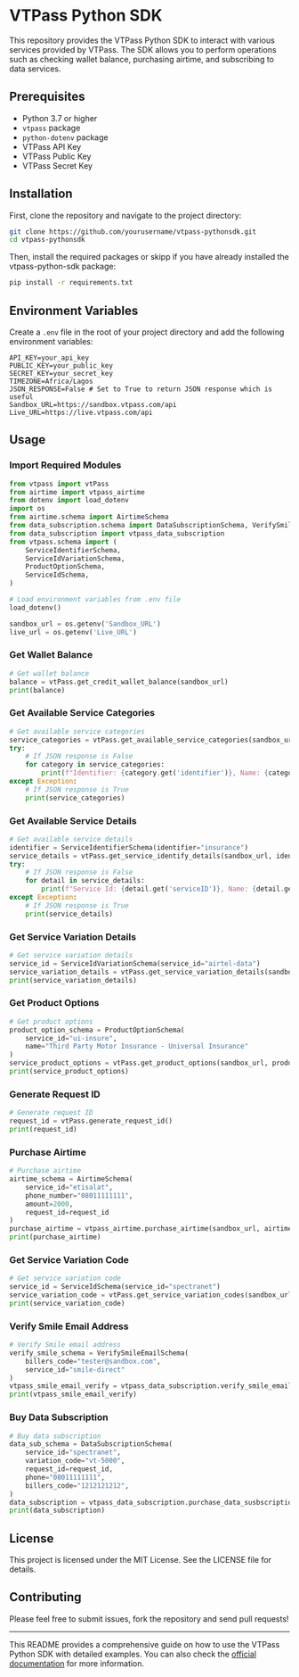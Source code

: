 # VTPass Python SDK

This repository provides the VTPass Python SDK to interact with various services provided by VTPass. The SDK allows you to perform operations such as checking wallet balance, purchasing airtime, and subscribing to data services.

## Prerequisites

- Python 3.7 or higher
- `vtpass` package
- `python-dotenv` package
- VTPass API Key
- VTPass Public Key
- VTPass Secret Key

## Installation

First, clone the repository and navigate to the project directory:

```sh
git clone https://github.com/yourusername/vtpass-pythonsdk.git
cd vtpass-pythonsdk
```

Then, install the required packages or skipp if you have already installed the vtpass-python-sdk package:

```sh
pip install -r requirements.txt
```

## Environment Variables

Create a `.env` file in the root of your project directory and add the following environment variables:

```plaintext
API_KEY=your_api_key
PUBLIC_KEY=your_public_key
SECRET_KEY=your_secret_key
TIMEZONE=Africa/Lagos
JSON_RESPONSE=False # Set to True to return JSON response which is useful 
Sandbox_URL=https://sandbox.vtpass.com/api
Live_URL=https://live.vtpass.com/api
```

## Usage

### Import Required Modules

```python
from vtpass import vtPass
from airtime import vtpass_airtime
from dotenv import load_dotenv
import os
from airtime.schema import AirtimeSchema
from data_subscription.schema import DataSubscriptionSchema, VerifySmileEmailSchema
from data_subscription import vtpass_data_subscription
from vtpass.schema import (
    ServiceIdentifierSchema,
    ServiceIdVariationSchema,
    ProductOptionSchema,
    ServiceIdSchema,
)

# Load environment variables from .env file
load_dotenv()

sandbox_url = os.getenv('Sandbox_URL')
live_url = os.getenv('Live_URL')
```

### Get Wallet Balance

```python
# Get wallet balance
balance = vtPass.get_credit_wallet_balance(sandbox_url)
print(balance)
```

### Get Available Service Categories

```python
# Get available service categories
service_categories = vtPass.get_available_service_categories(sandbox_url)
try:
    # If JSON response is False
    for category in service_categories:
        print(f"Identifier: {category.get('identifier')}, Name: {category.get('name')}")
except Exception:
    # If JSON response is True
    print(service_categories)
```

### Get Available Service Details

```python
# Get available service details
identifier = ServiceIdentifierSchema(identifier="insurance")
service_details = vtPass.get_service_identify_details(sandbox_url, identifier)
try:
    # If JSON response is False
    for detail in service_details:
        print(f"Service Id: {detail.get('serviceID')}, Name: {detail.get('name')}")
except Exception:
    # If JSON response is True
    print(service_details)
```

### Get Service Variation Details

```python
# Get service variation details
service_id = ServiceIdVariationSchema(service_id="airtel-data")
service_variation_details = vtPass.get_service_variation_details(sandbox_url, service_id)
print(service_variation_details)
```

### Get Product Options

```python
# Get product options
product_option_schema = ProductOptionSchema(
    service_id="ui-insure",
    name="Third Party Motor Insurance - Universal Insurance"
)
service_product_options = vtPass.get_product_options(sandbox_url, product_option_schema)
print(service_product_options)
```

### Generate Request ID

```python
# Generate request ID
request_id = vtPass.generate_request_id()
print(request_id)
```

### Purchase Airtime

```python
# Purchase airtime
airtime_schema = AirtimeSchema(
    service_id="etisalat",
    phone_number="08011111111",
    amount=2000,
    request_id=request_id
)
purchase_airtime = vtpass_airtime.purchase_airtime(sandbox_url, airtime_schema=airtime_schema)
print(purchase_airtime)
```

### Get Service Variation Code

```python
# Get service variation code
service_id = ServiceIdSchema(service_id="spectranet")
service_variation_code = vtPass.get_service_variation_codes(sandbox_url, service_id)
print(service_variation_code)
```

### Verify Smile Email Address

```python
# Verify Smile email address
verify_smile_schema = VerifySmileEmailSchema(
    billers_code="tester@sandbox.com",
    service_id="smile-direct"
)
vtpass_smile_email_verify = vtpass_data_subscription.verify_smile_email(sandbox_url, verify_smile_schema)
print(vtpass_smile_email_verify)
```

### Buy Data Subscription

```python
# Buy data subscription
data_sub_schema = DataSubscriptionSchema(
    service_id="spectranet",
    variation_code="vt-5000",
    request_id=request_id,
    phone="08011111111",
    billers_code="1212121212",
)
data_subscription = vtpass_data_subscription.purchase_data_susbscription(sandbox_url, data_sub_schema)
print(data_subscription)
```

## License

This project is licensed under the MIT License. See the LICENSE file for details.

## Contributing

Please feel free to submit issues, fork the repository and send pull requests!

---

This README provides a comprehensive guide on how to use the VTPass Python SDK with detailed examples. You can also check the [official documentation](https://www.vtpass.com/documentation/) for more information.